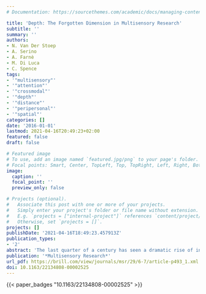 ```yaml
---
# Documentation: https://sourcethemes.com/academic/docs/managing-content/

title: 'Depth: The Forgotten Dimension in Multisensory Research'
subtitle: ''
summary: ''
authors:
- N. Van Der Stoep
- A. Serino
- A. Farnè
- M. Di Luca
- C. Spence
tags:
- '"multisensory"'
- '"attention"'
- '"crossmodal"'
- '"depth"'
- '"distance"'
- '"peripersonal"'
- '"spatial"'
categories: []
date: '2016-01-01'
lastmod: 2021-04-16T20:49:23+02:00
featured: false
draft: false

# Featured image
# To use, add an image named `featured.jpg/png` to your page's folder.
# Focal points: Smart, Center, TopLeft, Top, TopRight, Left, Right, BottomLeft, Bottom, BottomRight.
image:
  caption: ''
  focal_point: ''
  preview_only: false

# Projects (optional).
#   Associate this post with one or more of your projects.
#   Simply enter your project's folder or file name without extension.
#   E.g. `projects = ["internal-project"]` references `content/project/deep-learning/index.md`.
#   Otherwise, set `projects = []`.
projects: []
publishDate: '2021-04-16T18:49:23.457913Z'
publication_types:
- '2'
abstract: 'The last quarter of a century has seen a dramatic rise of interest in the spatial constraints on multisensory integration. However, until recently, the majority of this research has investigated integration in the space directly in front of the observer. The space around us, however, extends in three spatial dimensions in the front and to the rear beyond such a limited area. The question to be addressed in this review concerns whether multisensory integration operates according to the same rules throughout the whole of three-dimensional space. The results reviewed here not only show that the space around us seems to be divided into distinct functional regions, but they also suggest that multisensory interactions are modulated by the region of space in which stimuli happen to be presented. We highlight a number of key limitations with previous research in this area, including: (1) The focus on only a very narrow region of two-dimensional space in front of the observer; (2) the use of static stimuli in most research; (3) the study of observers who themselves have been mostly static; and (4) the study of isolated observers. All of these factors may change the way in which the senses interact at any given distance, as can the emotional state/personality of the observer. In summarizing these salient issues, we hope to encourage researchers to consider these factors in their own research in order to gain a better understanding of the spatial constraints on multisensory integration as they affect us in our everyday life.'
publication: '*Multisensory Research*'
url_pdf: https://brill.com/view/journals/msr/29/6-7/article-p493_1.xml
doi: 10.1163/22134808-00002525
---
```

{{< paper_badges "10.1163/22134808-00002525" >}}
